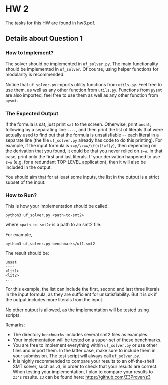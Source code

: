 # HW 2
The tasks for this HW are found in hw3.pdf.

## Details about Question 1
### How to Implement?
The solver should be implemented in `uf_solver.py`. 
The main functionality should be implemented in `uf_solver`.
Of course, using helper functions for modularity is recommended.

Notice that `uf_solver.py` imports utility functions from `utils.py`. 
Feel free to use them, as well as any other function from `utils.py`.
Functions from `pysmt` are also imported, feel free to use them as well as any other function from `pysmt`.

### The Expected Output
If the formula is sat, just print `sat` to the screen.
Otherwise, print `unsat`, following by a separating line `----`,
and then print the list of literals that were actually
used to find out that the formula is unsatisfiable -- each
literal in a separate line (the file `uf_solver.py`
already has code to do this printing).
For example, if the input formula is `x=y/\z=w/\f(x)!=f(y)`,
then depending on the derivation that you found,
it could be that you never relied on `z=w`. In that case,
print only the first and last literals.
If your derivation happened to use `z=w` (e.g. for a redundant TOP-LEVEL application), then it will also be included in the output.

You should aim that for at least some inputs, the list in the output is
a strict subset of the input.


### How to Run?
This is how your implementation should be called:
```
python3 uf_solver.py <path-to-smt2>
```
where `<path-to-smt2>` is a path to an smt2 file.

For example,

```
python3 uf_solver.py benchmarks/uf1.smt2
```
The result should be: 

```
unsat
----
<lit1>
<lit2>
...
```

For this  example, the list can include the first, second and last three literals in the input formula, as they are sufficient for unsatisfiability. But it is ok if the output includes more literals from the input.


No other output is allowed, as the implementation will be tested using scripts.

Remarks:
* The directory `benchmarks` includes several smt2 files as examples.
* Your implementation will be tested on a super-set of these benchmarks.
* You are free to implement everything within `uf_solver.py` or use other files and import them. In the latter case, make sure to include them in your submission. The test script will always call `uf_solver.py`.
* It is highly recommended to compare your results to an off-the-shelf SMT solver, such as `z3`, in order to check that your results are correct. When testing your implementation, I plan to compare your results to `z3's` results. `z3` can be found here: https://github.com/Z3Prover/z3
